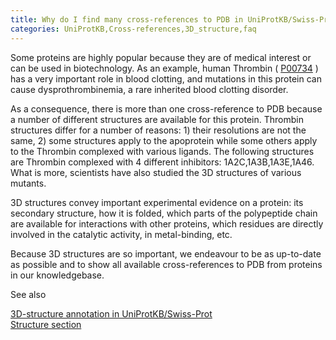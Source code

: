 ```yaml
---
title: Why do I find many cross-references to PDB in UniProtKB/Swiss-Prot?
categories: UniProtKB,Cross-references,3D_structure,faq
---
```


Some proteins are highly popular because they are of medical interest or can be used in biotechnology. As an example, human Thrombin ( [P00734](https://www.uniprot.org/uniprotkb/p00734) ) has a very important role in blood clotting, and mutations in this protein can cause dysprothrombinemia, a rare inherited blood clotting disorder.

As a consequence, there is more than one cross-reference to PDB because a number of different structures are available for this protein. Thrombin structures differ for a number of reasons: 1) their resolutions are not the same, 2) some structures apply to the apoprotein while some others apply to the Thrombin complexed with various ligands. The following structures are Thrombin complexed with 4 different inhibitors: 1A2C,1A3B,1A3E,1A46. What is more, scientists have also studied the 3D structures of various mutants.

3D structures convey important experimental evidence on a protein: its secondary structure, how it is folded, which parts of the polypeptide chain are available for interactions with other proteins, which residues are directly involved in the catalytic activity, in metal-binding, etc.

Because 3D structures are so important, we endeavour to be as up-to-date as possible and to show all available cross-references to PDB from proteins in our knowledgebase.

See also

[3D-structure annotation in UniProtKB/Swiss-Prot](http://www.uniprot.org/help/3d-structure%5Fannotation%5Fin%5Fswiss-prot)  
[Structure section](http://www.uniprot.org/help/structure%5Fsection)
